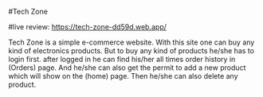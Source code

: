 #Tech Zone

#live review: https://tech-zone-dd59d.web.app/

Tech Zone is a simple e-commerce website. With this site one can buy any kind of electronics products. But to buy any kind of products he/she has to login first. after logged in he can find his/her all times order history in (Orders) page. And he/she can also get the permit to add a new product which will show on the (home) page. Then he/she can also delete any product.